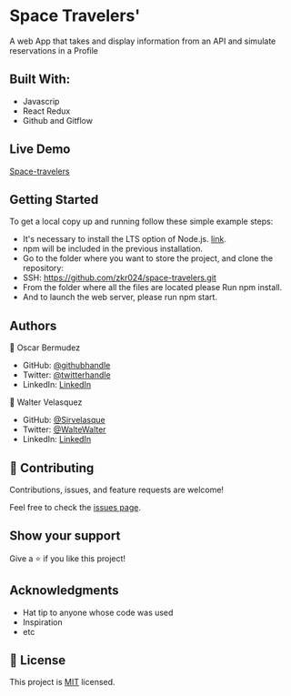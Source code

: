 # Space Travelers'

A web App that takes and display information from an API and simulate reservations in a Profile

## Built With:

- Javascrip
- React Redux
- Github and Gitflow

## Live Demo

[Space-travelers](https://fancy-cannoli-7d094e.netlify.app/)

## Getting Started

To get a local copy up and running follow these simple example steps:

- It's necessary to install the LTS option of Node.js. [link](https://nodejs.org/en/).
- npm will be included in the previous installation.
- Go to the folder where you want to store the project, and clone the repository:
- SSH: https://github.com/zkr024/space-travelers.git
- From the folder where all the files are located please Run npm install.
- And to launch the web server, please run npm start.

## Authors

👤 Oscar Bermudez

- GitHub: [@githubhandle](https://github.com/zkr024)
- Twitter: [@twitterhandle](https://twitter.com/zkr024)
- LinkedIn: [LinkedIn](www.linkedin.com/in/oscar-bermudez-07908222a)

👤 Walter Velasquez

- GitHub: [@Sirvelasque](https://github.com/sirvelasque)
- Twitter: [@WalteWalter](https://twitter.com/waltewalter)
- LinkedIn: [LinkedIn](www.linkedin.com/in/sirvelasque)

## 🤝 Contributing

Contributions, issues, and feature requests are welcome!

Feel free to check the [issues page](../../issues/).

## Show your support

Give a ⭐️ if you like this project!

## Acknowledgments

- Hat tip to anyone whose code was used
- Inspiration
- etc

## 📝 License

This project is [MIT](./MIT.md) licensed.
